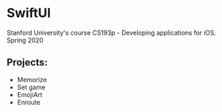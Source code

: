 # SwiftUI
Stanford University's course CS193p - Developing applications for iOS.  
Spring 2020

## Projects:  
* Memorize  
* Set game  
* EmojiArt  
* Enroute  
